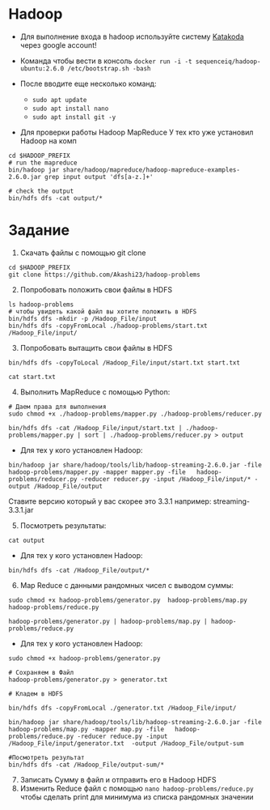 # Hadoop

- Для выполнение входа в hadoop используйте систему [Katakoda](https://www.katacoda.com/courses/docker/playground) через google account!

- Команда чтобы веcти в консоль 
    ```docker run -i -t sequenceiq/hadoop-ubuntu:2.6.0 /etc/bootstrap.sh -bash```

- После вводите еще несколько команд:
    - `sudo apt update`
    - `sudo apt install nano`
    - `sudo apt install git -y`

- Для проверки работы Hadoop MapReduce У тех кто уже установил Hadoop на комп
```
cd $HADOOP_PREFIX
# run the mapreduce
bin/hadoop jar share/hadoop/mapreduce/hadoop-mapreduce-examples-2.6.0.jar grep input output 'dfs[a-z.]+'

# check the output
bin/hdfs dfs -cat output/*
```

# Задание

1. Cкачать файлы с помощью git clone
```
cd $HADOOP_PREFIX
git clone https://github.com/Akashi23/hadoop-problems
```

2. Попробовать положить свои файлы в HDFS
```
ls hadoop-problems
# чтобы увидеть какой файл вы хотите положить в HDFS
bin/hdfs dfs -mkdir -p /Hadoop_File/input
bin/hdfs dfs -copyFromLocal ./hadoop-problems/start.txt /Hadoop_File/input/
```

3. Попробовать вытащить свои файлы в HDFS

```
bin/hdfs dfs -copyToLocal /Hadoop_File/input/start.txt start.txt

cat start.txt
```

4. Выполнить MapReduce с помощью Python:
```
# Даем права для выполнения
sudo chmod +x ./hadoop-problems/mapper.py ./hadoop-problems/reducer.py

bin/hdfs dfs -cat /Hadoop_File/input/start.txt | ./hadoop-problems/mapper.py | sort | ./hadoop-problems/reducer.py > output
```

 - Для тех у кого установлен Hadoop:
```
bin/hadoop jar share/hadoop/tools/lib/hadoop-streaming-2.6.0.jar -file hadoop-problems/mapper.py -mapper mapper.py -file   hadoop-problems/reducer.py -reducer reducer.py -input /Hadoop_File/input/* -output /Hadoop_File/output
```
Ставите версию который у вас скорее это 3.3.1 например: streaming-3.3.1.jar

5. Посмотреть результаты:
```
cat output
```
- Для тех у кого установлен Hadoop:
```
bin/hdfs dfs -cat /Hadoop_File/output/*
```


6. Map Reduce с данными рандомных чисел с выводом суммы:
```
sudo chmod +x hadoop-problems/generator.py  hadoop-problems/map.py  hadoop-problems/reduce.py

hadoop-problems/generator.py | hadoop-problems/map.py | hadoop-problems/reduce.py
```
- Для тех у кого установлен Hadoop:
```
sudo chmod +x hadoop-problems/generator.py

# Сохраняем в Файл
hadoop-problems/generator.py > generator.txt

# Кладем в HDFS

bin/hdfs dfs -copyFromLocal ./generator.txt /Hadoop_File/input/

bin/hadoop jar share/hadoop/tools/lib/hadoop-streaming-2.6.0.jar -file hadoop-problems/map.py -mapper map.py -file   hadoop-problems/reduce.py -reducer reduce.py -input /Hadoop_File/input/generator.txt  -output /Hadoop_File/output-sum

#Посмотреть результат
bin/hdfs dfs -cat /Hadoop_File/output-sum/*
```

7. Записать Сумму в файл и отправить его в Hadoop HDFS
8. Изменить Reduce файл с помощью `nano hadoop-problems/reduce.py` чтобы сделать print для минимума из списка рандомных значении